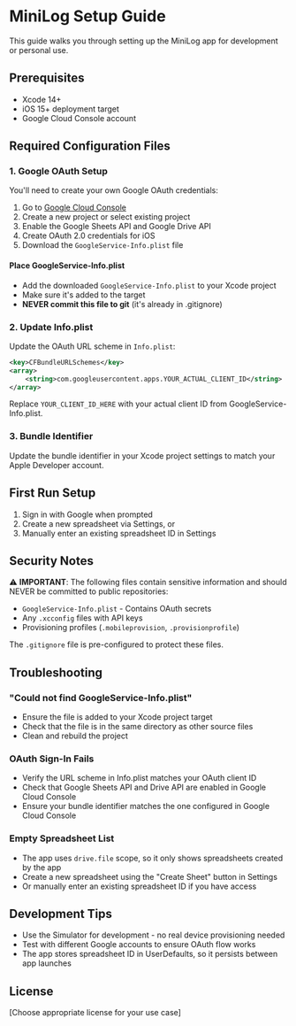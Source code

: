 # MiniLog Setup Guide

This guide walks you through setting up the MiniLog app for development or personal use.

## Prerequisites

- Xcode 14+
- iOS 15+ deployment target
- Google Cloud Console account

## Required Configuration Files

### 1. Google OAuth Setup

You'll need to create your own Google OAuth credentials:

1. Go to [Google Cloud Console](https://console.cloud.google.com/)
2. Create a new project or select existing project
3. Enable the Google Sheets API and Google Drive API
4. Create OAuth 2.0 credentials for iOS
5. Download the `GoogleService-Info.plist` file

#### Place GoogleService-Info.plist
- Add the downloaded `GoogleService-Info.plist` to your Xcode project
- Make sure it's added to the target
- **NEVER commit this file to git** (it's already in .gitignore)

### 2. Update Info.plist

Update the OAuth URL scheme in `Info.plist`:

```xml
<key>CFBundleURLSchemes</key>
<array>
    <string>com.googleusercontent.apps.YOUR_ACTUAL_CLIENT_ID</string>
</array>
```

Replace `YOUR_CLIENT_ID_HERE` with your actual client ID from GoogleService-Info.plist.

### 3. Bundle Identifier

Update the bundle identifier in your Xcode project settings to match your Apple Developer account.

## First Run Setup

1. Sign in with Google when prompted
2. Create a new spreadsheet via Settings, or
3. Manually enter an existing spreadsheet ID in Settings

## Security Notes

⚠️ **IMPORTANT**: The following files contain sensitive information and should NEVER be committed to public repositories:

- `GoogleService-Info.plist` - Contains OAuth secrets
- Any `.xcconfig` files with API keys
- Provisioning profiles (`.mobileprovision`, `.provisionprofile`)

The `.gitignore` file is pre-configured to protect these files.

## Troubleshooting

### "Could not find GoogleService-Info.plist"
- Ensure the file is added to your Xcode project target
- Check that the file is in the same directory as other source files
- Clean and rebuild the project

### OAuth Sign-In Fails
- Verify the URL scheme in Info.plist matches your OAuth client ID
- Check that Google Sheets API and Drive API are enabled in Google Cloud Console
- Ensure your bundle identifier matches the one configured in Google Cloud Console

### Empty Spreadsheet List
- The app uses `drive.file` scope, so it only shows spreadsheets created by the app
- Create a new spreadsheet using the "Create Sheet" button in Settings
- Or manually enter an existing spreadsheet ID if you have access

## Development Tips

- Use the Simulator for development - no real device provisioning needed
- Test with different Google accounts to ensure OAuth flow works
- The app stores spreadsheet ID in UserDefaults, so it persists between app launches

## License

[Choose appropriate license for your use case]